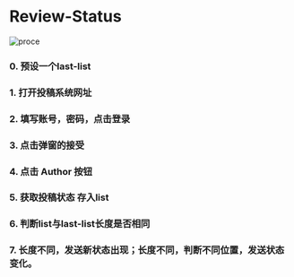 # Review-Status
![proce](https://github.com/ZhangNieng/Review-Status/assets/62317833/3c94f438-5b55-4a28-8d79-a722bc3e1099)

### 0. 预设一个last-list
### 1. 打开投稿系统网址
### 2. 填写账号，密码，点击登录
### 3. 点击弹窗的接受
### 4. 点击 Author 按钮
### 5. 获取投稿状态 存入list
### 6. 判断list与last-list长度是否相同
### 7. 长度不同，发送新状态出现；长度不同，判断不同位置，发送状态变化。

